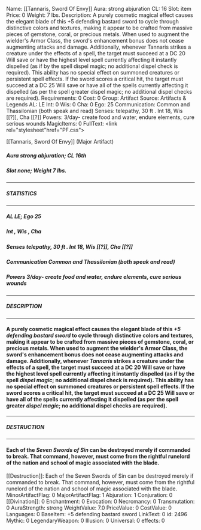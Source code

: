 Name: [[Tannaris, Sword Of Envy]]
Aura: strong abjuration
CL: 16
Slot: item
Price: 0
Weight: 7 lbs.
Description: A purely cosmetic magical effect causes the elegant blade of this +5 defending bastard sword to cycle through distinctive colors and textures, making it appear to be crafted from massive pieces of gemstone, coral, or precious metals. When used to augment the wielder's Armor Class, the sword's enhancement bonus does not cease augmenting attacks and damage. Additionally, whenever Tannaris strikes a creature under the effects of a spell, the target must succeed at a DC 20 Will save or have the highest level spell currently affecting it instantly dispelled (as if by the spell dispel magic; no additional dispel check is required). This ability has no special effect on summoned creatures or persistent spell effects. If the sword scores a critical hit, the target must succeed at a DC 25 Will save or have all of the spells currently affecting it dispelled (as per the spell greater dispel magic; no additional dispel checks are required).
Requirements: 0
Cost: 0
Group: Artifact
Source: Artifacts & Legends
AL: LE
Int: 0
Wis: 0
Cha: 0
Ego: 25
Communication: Common and Thassilonian (both speak and read)
Senses: telepathy, 30 ft . Int 18, Wis [[?]], Cha [[?]]
Powers: 3/day- create food and water, endure elements, cure serious wounds
MagicItems: 0
FullText: <link rel="stylesheet"href="PF.css"><div class="heading"><p class="alignleft">[[Tannaris, Sword Of Envy]] (Major Artifact)</p><div style="clear: both;"></div></div><div><h5><b>Aura </b>strong abjuration; <b>CL </b>16th</h5><h5><b>Slot </b>none; <b>Weight </b>7 lbs.</h5></div><hr/><div><h5><b>STATISTICS</b></h5></div><hr/><div><h5><b>AL </b>LE; <b>Ego </b>25</h5><h5><b>Int </b>, <b>Wis </b>, <b>Cha </b></h5><h5><b>Senses </b>telepathy, 30 ft . Int 18, Wis [[?]], Cha [[?]]</h5><h5><b>Communication </b>Common and Thassilonian (both speak and read)</h5><h5><b>Powers </b>3/day- create food and water, endure elements, cure serious wounds</h5></div><hr/><div><h5><b>DESCRIPTION</b></h5></div><hr/><div><h4><p>A purely cosmetic magical effect causes the elegant blade of this <i>+5 defending bastard sword</i> to cycle through distinctive colors and textures, making it appear to be crafted from massive pieces of gemstone, coral, or precious metals. When used to augment the wielder's Armor Class, the sword's enhancement bonus does not cease augmenting attacks and damage. Additionally, whenever <i>Tannaris</i> strikes a creature under the effects of a spell, the target must succeed at a DC 20 Will save or have the highest level spell currently affecting it instantly dispelled (as if by the spell <i>dispel magic</i>; no additional dispel check is required). This ability has no special effect on summoned creatures or persistent spell effects. If the sword scores a critical hit, the target must succeed at a DC 25 Will save or have all of the spells currently affecting it dispelled (as per the spell greater <i>dispel magic</i>; no additional dispel checks are required).</p></h4></div><hr/><div><h5><b>DESTRUCTION</b></h5></div><hr/><div><h4><p>Each of the <i>Seven Swords of Sin</i> can be destroyed merely if commanded to break. That command, however, must come from the rightful runelord of the nation and school of magic associated with the blade.</p></h4></div>
[[Destruction]]: Each of the Seven Swords of Sin can be destroyed merely if commanded to break. That command, however, must come from the rightful runelord of the nation and school of magic associated with the blade.
MinorArtifactFlag: 0
MajorArtifactFlag: 1
Abjuration: 1
Conjuration: 0
[[Divination]]: 0
Enchantment: 0
Evocation: 0
Necromancy: 0
Transmutation: 0
AuraStrength: strong
WeightValue: 7.0
PriceValue: 0
CostValue: 0
Languages: 0
BaseItem: +5 defending bastard sword
LinkText: 0
id: 2496
Mythic: 0
LegendaryWeapon: 0
Illusion: 0
Universal: 0
effects: 0
